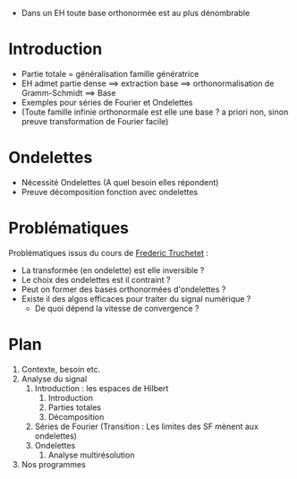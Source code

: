 - Dans un EH toute base orthonormée est au plus dénombrable

# Introduction
- Partie totale = généralisation famille génératrice
- EH admet partie dense ⟹ extraction base ⟹ orthonormalisation de Gramm-Schmidt ⟹ Base
- Exemples pour séries de Fourier et Ondelettes
- (Toute famille infinie orthonormale est elle une base ? a priori non, sinon preuve transformation de Fourier facile)

# Ondelettes
- Nécessité Ondelettes (A quel besoin elles répondent)
- Preuve décomposition fonction avec ondelettes

# Problématiques
Problématiques issus du cours de [Frederic Truchetet](http://www.le2i.cnrs.fr/IMG/publications/ondelettes.pdf) :
- La transformée (en ondelette) est elle inversible ?
- Le choix des ondelettes est il contraint ?
- Peut on former des bases orthonormées d'ondelettes ?
- Existe il des algos efficaces pour traiter du signal numérique ?
  - De quoi dépend la vitesse de convergence ?

# Plan
1. Contexte, besoin etc.
1. Analyse du signal
    1. Introduction : les espaces de Hilbert
        1. Introduction
        1. Parties totales
        1. Décomposition
    1. Séries de Fourier (Transition : Les limites des SF mènent aux ondelettes)
    1. Ondelettes
        1. Analyse multirésolution
1. Nos programmes
